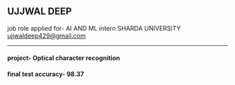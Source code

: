 ## UJJWAL DEEP
job role applied for- AI AND ML intern
SHARDA  UNIVERSITY
ujjwaldeep429@gmail.com
________________________________________________________
#### project- Optical character recognition
#### final test accuracy- 98.37 
